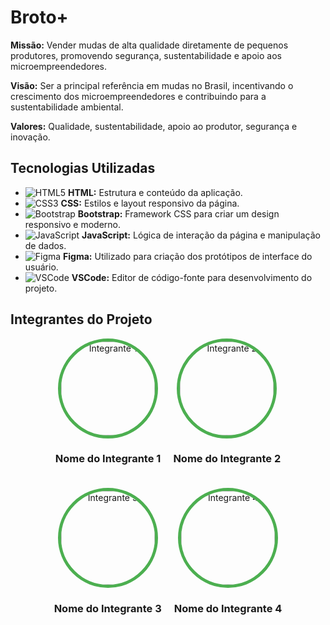 # Broto+

**Missão:** Vender mudas de alta qualidade diretamente de pequenos produtores, promovendo segurança, sustentabilidade e apoio aos microempreendedores.

**Visão:** Ser a principal referência em mudas no Brasil, incentivando o crescimento dos microempreendedores e contribuindo para a sustentabilidade ambiental.

**Valores:** Qualidade, sustentabilidade, apoio ao produtor, segurança e inovação.

## Tecnologias Utilizadas

- ![HTML5](https://img.shields.io/badge/HTML5-E34F26?style=for-the-badge&logo=html5&logoColor=white) **HTML:** Estrutura e conteúdo da aplicação.
- ![CSS3](https://img.shields.io/badge/CSS3-1572B6?style=for-the-badge&logo=css3&logoColor=white) **CSS:** Estilos e layout responsivo da página.
- ![Bootstrap](https://img.shields.io/badge/Bootstrap-563D7C?style=for-the-badge&logo=bootstrap&logoColor=white) **Bootstrap:** Framework CSS para criar um design responsivo e moderno.
- ![JavaScript](https://img.shields.io/badge/JavaScript-F7DF1E?style=for-the-badge&logo=javascript&logoColor=black) **JavaScript:** Lógica de interação da página e manipulação de dados.
- ![Figma](https://img.shields.io/badge/Figma-F24E1E?style=for-the-badge&logo=figma&logoColor=white) **Figma:** Utilizado para criação dos protótipos de interface do usuário.
- ![VSCode](https://img.shields.io/badge/VSCode-0078D4?style=for-the-badge&logo=visual%20studio%20code&logoColor=white) **VSCode:** Editor de código-fonte para desenvolvimento do projeto.

## Integrantes do Projeto

<div style="display: flex; gap: 20px; flex-wrap: wrap; justify-content: center;">
    <div style="text-align: center;">
        <img src="" alt="Integrante 1" style="border: 5px solid #4CAF50; border-radius: 50%; width: 150px; height: 150px; object-fit: cover;">
        <h3>Nome do Integrante 1</h3>
    </div>
    <div style="text-align: center;">
        <img src="" alt="Integrante 2" style="border: 5px solid #4CAF50; border-radius: 50%; width: 150px; height: 150px; object-fit: cover;">
        <h3>Nome do Integrante 2</h3>
    </div>
    <div style="text-align: center;">
        <img src="" alt="Integrante 3" style="border: 5px solid #4CAF50; border-radius: 50%; width: 150px; height: 150px; object-fit: cover;">
        <h3>Nome do Integrante 3</h3>
    </div>
    <div style="text-align: center;">
        <img src="" alt="Integrante 4" style="border: 5px solid #4CAF50; border-radius: 50%; width: 150px; height: 150px; object-fit: cover;">
        <h3>Nome do Integrante 4</h3>
    </div>
</div>
